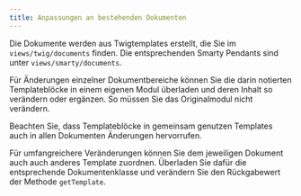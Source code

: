 ```yaml
---
title: Anpassungen an bestehenden Dokumenten
---
```


Die Dokumente werden aus Twigtemplates erstellt, die Sie im `views/twig/documents` finden. Die entsprechenden Smarty Pendants sind unter `views/smarty/documents`.

Für Änderungen einzelner Dokumentbereiche können Sie die darin notierten Templateblöcke in einem eigenen Modul überladen und deren Inhalt so verändern oder ergänzen. So müssen Sie das Originalmodul nicht verändern.

Beachten Sie, dass Templateblöcke in gemeinsam genutzen Templates auch in allen Dokumenten Änderungen hervorrufen.

Für umfangreichere Veränderungen können Sie dem jeweiligen Dokument auch auch anderes Template zuordnen. Überladen Sie dafür die entsprechende Dokumentenklasse und verändern Sie den Rückgabewert der Methode `getTemplate`.